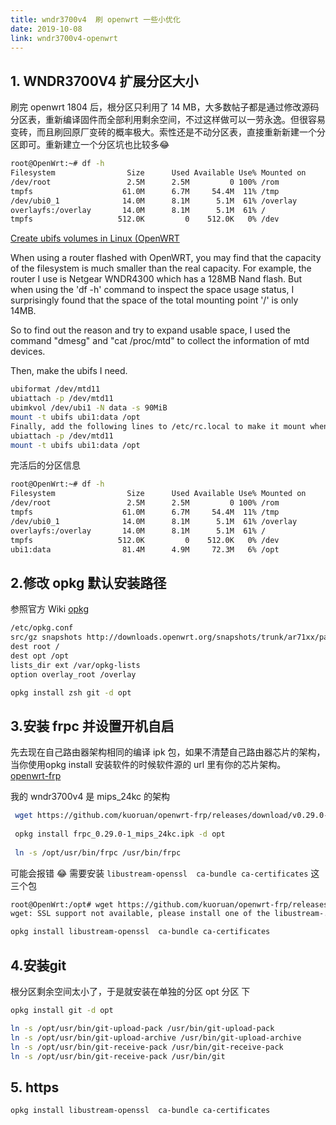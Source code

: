 ```yaml
---
title: wndr3700v4  刷 openwrt 一些小优化
date: 2019-10-08
link: wndr3700v4-openwrt
---
```


## 1. WNDR3700V4 扩展分区大小



刷完 openwrt 1804 后，根分区只利用了 14 MB，大多数帖子都是通过修改源码分区表，重新编译固件而全部利用剩余空间，不过这样做可以一劳永逸。但很容易变砖，而且刷回原厂变砖的概率极大。索性还是不动分区表，直接重新新建一个分区即可。重新建立一个分区坑也比较多😂

```bash
root@OpenWrt:~# df -h
Filesystem                Size      Used Available Use% Mounted on
/dev/root                 2.5M      2.5M         0 100% /rom
tmpfs                    61.0M      6.7M     54.4M  11% /tmp
/dev/ubi0_1              14.0M      8.1M      5.1M  61% /overlay
overlayfs:/overlay       14.0M      8.1M      5.1M  61% /
tmpfs                   512.0K         0    512.0K   0% /dev
```



[Create ubifs volumes in Linux (OpenWRT](http://geekwagner.blogspot.com/2019/02/create-ubifs-volumes-in-linux-openwrt.html)

When using a router flashed with OpenWRT, you may find that the capacity of the filesystem is much smaller than the real capacity. For example, the router I use is Netgear WNDR4300 which has a 128MB Nand flash. But when using the 'df -h' command to inspect the space usage status, I surprisingly found that the space of the total mounting point '/' is only 14MB.

So to find out the reason and try to expand usable space, I used the command "dmesg" and "cat /proc/mtd" to collect the information of mtd devices.

Then, make the ubifs I need.

```bash
ubiformat /dev/mtd11 
ubiattach -p /dev/mtd11 
ubimkvol /dev/ubi1 -N data -s 90MiB
mount -t ubifs ubi1:data /opt
Finally, add the following lines to /etc/rc.local to make it mount when router starts.
ubiattach -p /dev/mtd11
mount -t ubifs ubi1:data /opt
```

完活后的分区信息

```bash
root@OpenWrt:~# df -h
Filesystem                Size      Used Available Use% Mounted on
/dev/root                 2.5M      2.5M         0 100% /rom
tmpfs                    61.0M      6.7M     54.4M  11% /tmp
/dev/ubi0_1              14.0M      8.1M      5.1M  61% /overlay
overlayfs:/overlay       14.0M      8.1M      5.1M  61% /
tmpfs                   512.0K         0    512.0K   0% /dev
ubi1:data                81.4M      4.9M     72.3M   6% /opt

```



## 2.修改 opkg 默认安装路径

参照官方 Wiki  [opkg](https://openwrt.org/zh/docs/techref/opkg)

```bash
/etc/opkg.conf
src/gz snapshots http://downloads.openwrt.org/snapshots/trunk/ar71xx/packages
dest root /
dest opt /opt
lists_dir ext /var/opkg-lists
option overlay_root /overlay

opkg install zsh git -d opt
```

## 3.安装 frpc 并设置开机自启

先去现在自己路由器架构相同的编译 ipk 包，如果不清楚自己路由器芯片的架构，当你使用opkg install 安装软件的时候软件源的 url 里有你的芯片架构。
[openwrt-frp](https://github.com/kuoruan/openwrt-frp/releases) 

我的 wndr3700v4 是 mips_24kc 的架构

```bash
 wget https://github.com/kuoruan/openwrt-frp/releases/download/v0.29.0-1/frpc_0.29.0-1_mips_24kc.ipk
 
 opkg install frpc_0.29.0-1_mips_24kc.ipk -d opt
 
 ln -s /opt/usr/bin/frpc /usr/bin/frpc
```

可能会报错 😂 需要安装 `libustream-openssl  ca-bundle ca-certificates` 这三个包

```bash
root@OpenWrt:/opt# wget https://github.com/kuoruan/openwrt-frp/releases/download/v0.29.0-1/frpc_0.29.0-1_mips_24kc.ipk
wget: SSL support not available, please install one of the libustream-.*[ssl|tls] packages as well as the ca-bundle and ca-certificates packages.

opkg install libustream-openssl  ca-bundle ca-certificates
```

## 4.安装git

根分区剩余空间太小了，于是就安装在单独的分区 opt 分区 下

```bash
opkg install git -d opt
```

```bash
ln -s /opt/usr/bin/git-upload-pack /usr/bin/git-upload-pack
ln -s /opt/usr/bin/git-upload-archive /usr/bin/git-upload-archive
ln -s /opt/usr/bin/git-receive-pack /usr/bin/git-receive-pack
ln -s /opt/usr/bin/git-receive-pack /usr/bin/git
```

## 5. https

```bash
opkg install libustream-openssl  ca-bundle ca-certificates
```